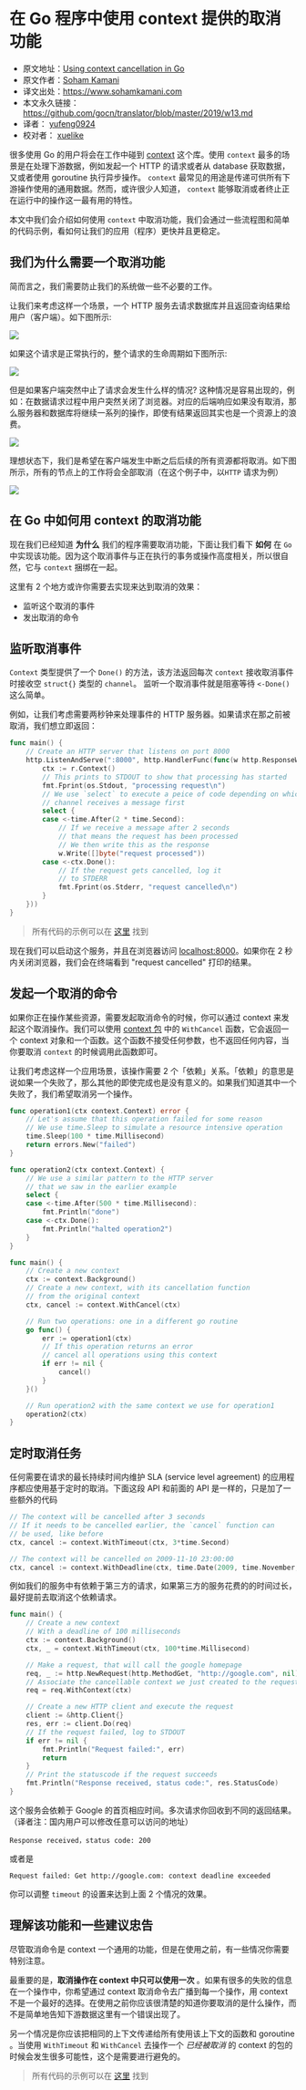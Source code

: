 # 在 Go 程序中使用 context 提供的取消功能

- 原文地址：[Using context cancellation in Go](https://www.sohamkamani.com/blog/golang/2018-06-17-golang-using-context-cancellation/)
- 原文作者：[Soham Kamani](https://www.packtpub.com/books/info/authors/soham-kamani)
- 译文出处：https://www.sohamkamani.com
- 本文永久链接： https://github.com/gocn/translator/blob/master/2019/w13.md
- 译者： [yufeng0924](https://github.com/yufeng0924)
- 校对者： [xuelike](https://github.com/xuelike)

很多使用 Go 的用户将会在工作中碰到 [context](https://www.sohamkamani.com/blog/golang/2018-06-17-golang-using-context-cancellation/) 这个库。使用 `context` 最多的场景是在处理下游数据，例如发起一个 HTTP 的请求或者从 database 获取数据，又或者使用 goroutine 执行异步操作。 `context` 最常见的用途是传递可供所有下游操作使用的通用数据。然而，或许很少人知道， `context` 能够取消或者终止正在运行中的操作这一最有用的特性。

本文中我们会介绍如何使用 `context` 中取消功能，我们会通过一些流程图和简单的代码示例，看如何让我们的应用（程序）更快并且更稳定。

## 我们为什么需要一个取消功能

简而言之，我们需要防止我们的系统做一些不必要的工作。  

让我们来考虑这样一个场景，一个 HTTP 服务去请求数据库并且返回查询结果给用户（客户端）。如下图所示:

![](https://www.sohamkamani.com/client-diagram-199c2b8faf7663c9b7e83de127012a6c.svg)

如果这个请求是正常执行的，整个请求的生命周期如下图所示:

![](https://www.sohamkamani.com/timing-ideal-ff6e4d831668b9da81c1c214224e4521.svg)

但是如果客户端突然中止了请求会发生什么样的情况? 这种情况是容易出现的，例如：在数据请求过程中用户突然关闭了浏览器。对应的后端响应如果没有取消，那么服务器和数据库将继续一系列的操作，即使有结果返回其实也是一个资源上的浪费。

![](https://www.sohamkamani.com/timing-without-cancel-4955e194034f42b5edd7632f1461c124.svg)

理想状态下，我们是希望在客户端发生中断之后后续的所有资源都将取消。如下图所示，所有的节点上的工作将会全部取消（在这个例子中，以``HTTP`` 请求为例）

![](https://www.sohamkamani.com/timing-with-cancel-2af484f735aab3022ea8d7a9a9c1b675.svg)

## 在 Go 中如何用 context 的取消功能

现在我们已经知道 **为什么** 我们的程序需要取消功能，下面让我们看下 **如何** 在 `Go` 中实现该功能。因为这个取消事件与正在执行的事务或操作高度相关，所以很自然，它与 `context` 捆绑在一起。

这里有 2 个地方或许你需要去实现来达到取消的效果：

- 监听这个取消的事件
- 发出取消的命令

## 监听取消事件

`Context` 类型提供了一个 `Done()` 的方法，该方法返回每次 `context` 接收取消事件时接收空 `struct{}` 类型的 `channel`。 监听一个取消事件就是阻塞等待 `<-Done()` 这么简单。

例如，让我们考虑需要两秒钟来处理事件的 HTTP 服务器。如果请求在那之前被取消，我们想立即返回：

```go
func main() {
	// Create an HTTP server that listens on port 8000
	http.ListenAndServe(":8000", http.HandlerFunc(func(w http.ResponseWriter, r *http.Request) {
		ctx := r.Context()
		// This prints to STDOUT to show that processing has started
		fmt.Fprint(os.Stdout, "processing request\n")
		// We use `select` to execute a peice of code depending on which
		// channel receives a message first
		select {
		case <-time.After(2 * time.Second):
			// If we receive a message after 2 seconds
			// that means the request has been processed
			// We then write this as the response
			w.Write([]byte("request processed"))
		case <-ctx.Done():
			// If the request gets cancelled, log it
			// to STDERR
			fmt.Fprint(os.Stderr, "request cancelled\n")
		}
	}))
}
```
> 所有代码的示例可以在 [这里](https://github.com/sohamkamani/blog-example-go-context-cancellation) 找到

现在我们可以启动这个服务，并且在浏览器访问 [localhost:8000](localhost:8000)。如果你在 2 秒内关闭浏览器，我们会在终端看到 "request cancelled" 打印的结果。

## 发起一个取消的命令

如果你正在操作某些资源，需要发起取消命令的时候，你可以通过 context 来发起这个取消操作。我们可以使用 [context 包](https://golang.org/pkg/context/#WithCancel) 中的 `WithCancel` 函数，它会返回一个 context 对象和一个函数。这个函数不接受任何参数，也不返回任何内容，当你要取消 `context` 的时候调用此函数即可。

让我们考虑这样一个应用场景，该操作需要 2 个「依赖」关系。「依赖」的意思是说如果一个失败了，那么其他的即使完成也是没有意义的。如果我们知道其中一个失败了，我们希望取消另一个操作。

```go
func operation1(ctx context.Context) error {
	// Let's assume that this operation failed for some reason
	// We use time.Sleep to simulate a resource intensive operation
	time.Sleep(100 * time.Millisecond)
	return errors.New("failed")
}

func operation2(ctx context.Context) {
	// We use a similar pattern to the HTTP server
	// that we saw in the earlier example
	select {
	case <-time.After(500 * time.Millisecond):
		fmt.Println("done")
	case <-ctx.Done():
		fmt.Println("halted operation2")
	}
}

func main() {
	// Create a new context
	ctx := context.Background()
	// Create a new context, with its cancellation function
	// from the original context
	ctx, cancel := context.WithCancel(ctx)

	// Run two operations: one in a different go routine
	go func() {
		err := operation1(ctx)
		// If this operation returns an error
		// cancel all operations using this context
		if err != nil {
			cancel()
		}
	}()

	// Run operation2 with the same context we use for operation1
	operation2(ctx)
}
```

## 定时取消任务

任何需要在请求的最长持续时间内维护 SLA (service level agreement) 的应用程序都应使用基于定时的取消。下面这段 API 和前面的 API 是一样的，只是加了一些额外的代码

```go
// The context will be cancelled after 3 seconds
// If it needs to be cancelled earlier, the `cancel` function can
// be used, like before
ctx, cancel := context.WithTimeout(ctx, 3*time.Second)

// The context will be cancelled on 2009-11-10 23:00:00
ctx, cancel := context.WithDeadline(ctx, time.Date(2009, time.November, 10, 23, 0, 0, 0, time.UTC))
```

例如我们的服务中有依赖于第三方的请求，如果第三方的服务花费的的时间过长，最好提前去取消这个依赖请求。

```go
func main() {
	// Create a new context
	// With a deadline of 100 milliseconds
	ctx := context.Background()
	ctx, _ = context.WithTimeout(ctx, 100*time.Millisecond)

	// Make a request, that will call the google homepage
	req, _ := http.NewRequest(http.MethodGet, "http://google.com", nil)
	// Associate the cancellable context we just created to the request
	req = req.WithContext(ctx)

	// Create a new HTTP client and execute the request
	client := &http.Client{}
	res, err := client.Do(req)
	// If the request failed, log to STDOUT
	if err != nil {
		fmt.Println("Request failed:", err)
		return
	}
	// Print the statuscode if the request succeeds
	fmt.Println("Response received, status code:", res.StatusCode)
}
```

这个服务会依赖于 Google 的首页相应时间。多次请求你回收到不同的返回结果。（译者注：国内用户可以修改任意可以访问的地址）

```plain
Response received，status code: 200
```

或者是

```plain
Request failed: Get http://google.com: context deadline exceeded
```

你可以调整 `timeout` 的设置来达到上面 2 个情况的效果。

## 理解该功能和一些建议忠告

尽管取消命令是 context 一个通用的功能，但是在使用之前，有一些情况你需要特别注意。

最重要的是，**取消操作在 context 中只可以使用一次** 。如果有很多的失败的信息在一个操作中，你希望通过 context 取消命令去广播到每一个操作，用 context 不是一个最好的选择。在使用之前你应该很清楚的知道你要取消的是什么操作，而不是简单地告知下游数据这里有一个错误出现了。

另一个情况是你应该把相同的上下文传递给所有使用该上下文的函数和 goroutine 。当使用 `WithTimeout` 和 `WithCancel` 去操作一个 *已经被取消* 的 context 的包的时候会发生很多可能性，这个是需要进行避免的。

> 所有代码的示例可以在 [这里](https://github.com/sohamkamani/blog-example-go-context-cancellation) 找到
